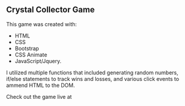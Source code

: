## Crystal Collector Game

This game was created with:
* HTML
* CSS
* Bootstrap
* CSS Animate
* JavaScript/Jquery. 

I utilized multiple functions that included generating random numbers, if/else statements to track wins and losses, and various click events to ammend HTML to the DOM.

Check out the game live at [](https://garyhouck.github.io/Unit-4-Game/)